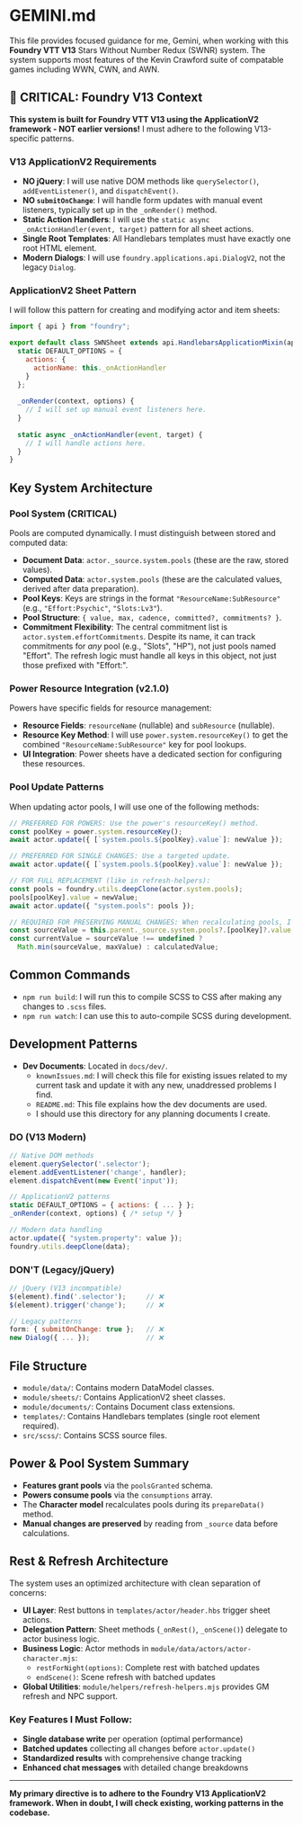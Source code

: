 # GEMINI.md

This file provides focused guidance for me, Gemini, when working with this **Foundry VTT V13** Stars Without Number Redux (SWNR) system. The system supports most features of the Kevin Crawford suite of compatable games including WWN, CWN, and AWN.

## 🚨 CRITICAL: Foundry V13 Context

**This system is built for Foundry VTT V13 using the ApplicationV2 framework - NOT earlier versions!** I must adhere to the following V13-specific patterns.

### V13 ApplicationV2 Requirements
- **NO jQuery**: I will use native DOM methods like `querySelector()`, `addEventListener()`, and `dispatchEvent()`.
- **NO `submitOnChange`**: I will handle form updates with manual event listeners, typically set up in the `_onRender()` method.
- **Static Action Handlers**: I will use the `static async _onActionHandler(event, target)` pattern for all sheet actions.
- **Single Root Templates**: All Handlebars templates must have exactly one root HTML element.
- **Modern Dialogs**: I will use `foundry.applications.api.DialogV2`, not the legacy `Dialog`.

### ApplicationV2 Sheet Pattern
I will follow this pattern for creating and modifying actor and item sheets:
```javascript
import { api } from "foundry";

export default class SWNSheet extends api.HandlebarsApplicationMixin(api.ApplicationV2) {
  static DEFAULT_OPTIONS = {
    actions: { 
      actionName: this._onActionHandler 
    }
  };
  
  _onRender(context, options) {
    // I will set up manual event listeners here.
  }
  
  static async _onActionHandler(event, target) {
    // I will handle actions here.
  }
}
```

## Key System Architecture

### Pool System (CRITICAL)
Pools are computed dynamically. I must distinguish between stored and computed data:

- **Document Data**: `actor._source.system.pools` (these are the raw, stored values).
- **Computed Data**: `actor.system.pools` (these are the calculated values, derived after data preparation).
- **Pool Keys**: Keys are strings in the format `"ResourceName:SubResource"` (e.g., `"Effort:Psychic"`, `"Slots:Lv3"`).
- **Pool Structure**: `{ value, max, cadence, committed?, commitments? }`.
- **Commitment Flexibility**: The central commitment list is `actor.system.effortCommitments`. Despite its name, it can track commitments for *any* pool (e.g., "Slots", "HP"), not just pools named "Effort". The refresh logic must handle all keys in this object, not just those prefixed with "Effort:".

### Power Resource Integration (v2.1.0)
Powers have specific fields for resource management:

- **Resource Fields**: `resourceName` (nullable) and `subResource` (nullable).
- **Resource Key Method**: I will use `power.system.resourceKey()` to get the combined `"ResourceName:SubResource"` key for pool lookups.
- **UI Integration**: Power sheets have a dedicated section for configuring these resources.

### Pool Update Patterns
When updating actor pools, I will use one of the following methods:

```javascript
// PREFERRED FOR POWERS: Use the power's resourceKey() method.
const poolKey = power.system.resourceKey();
await actor.update({ [`system.pools.${poolKey}.value`]: newValue });

// PREFERRED FOR SINGLE CHANGES: Use a targeted update.
await actor.update({ [`system.pools.${poolKey}.value`]: newValue });

// FOR FULL REPLACEMENT (like in refresh-helpers):
const pools = foundry.utils.deepClone(actor.system.pools);
pools[poolKey].value = newValue;
await actor.update({ "system.pools": pools });

// REQUIRED FOR PRESERVING MANUAL CHANGES: When recalculating pools, I must respect user-entered overrides by checking the source data first.
const sourceValue = this.parent._source.system.pools?.[poolKey]?.value;
const currentValue = sourceValue !== undefined ? 
  Math.min(sourceValue, maxValue) : calculatedValue;
```

## Common Commands

- `npm run build`: I will run this to compile SCSS to CSS after making any changes to `.scss` files.
- `npm run watch`: I can use this to auto-compile SCSS during development.

## Development Patterns

- **Dev Documents**: Located in `docs/dev/`.
    - `knownIssues.md`: I will check this file for existing issues related to my current task and update it with any new, unaddressed problems I find.
    - `README.md`: This file explains how the dev documents are used.
    - I should use this directory for any planning documents I create.

### DO (V13 Modern)
```javascript
// Native DOM methods
element.querySelector('.selector');
element.addEventListener('change', handler);
element.dispatchEvent(new Event('input'));

// ApplicationV2 patterns
static DEFAULT_OPTIONS = { actions: { ... } };
_onRender(context, options) { /* setup */ }

// Modern data handling
actor.update({ "system.property": value });
foundry.utils.deepClone(data);
```

### DON'T (Legacy/jQuery)
```javascript
// jQuery (V13 incompatible)
$(element).find('.selector');     // ❌
$(element).trigger('change');     // ❌

// Legacy patterns  
form: { submitOnChange: true };   // ❌
new Dialog({ ... });              // ❌
```

## File Structure
- `module/data/`: Contains modern DataModel classes.
- `module/sheets/`: Contains ApplicationV2 sheet classes.
- `module/documents/`: Contains Document class extensions.
- `templates/`: Contains Handlebars templates (single root element required).
- `src/scss/`: Contains SCSS source files.

## Power & Pool System Summary
- **Features grant pools** via the `poolsGranted` schema.
- **Powers consume pools** via the `consumptions` array.
- The **Character model** recalculates pools during its `prepareData()` method.
- **Manual changes are preserved** by reading from `_source` data before calculations.

## Rest & Refresh Architecture
The system uses an optimized architecture with clean separation of concerns:

- **UI Layer**: Rest buttons in `templates/actor/header.hbs` trigger sheet actions.
- **Delegation Pattern**: Sheet methods (`_onRest()`, `_onScene()`) delegate to actor business logic.
- **Business Logic**: Actor methods in `module/data/actors/actor-character.mjs`:
  - `restForNight(options)`: Complete rest with batched updates
  - `endScene()`: Scene refresh with batched updates
- **Global Utilities**: `module/helpers/refresh-helpers.mjs` provides GM refresh and NPC support.

### Key Features I Must Follow:
- **Single database write** per operation (optimal performance)
- **Batched updates** collecting all changes before `actor.update()`
- **Standardized results** with comprehensive change tracking
- **Enhanced chat messages** with detailed change breakdowns

---

**My primary directive is to adhere to the Foundry V13 ApplicationV2 framework. When in doubt, I will check existing, working patterns in the codebase.**
